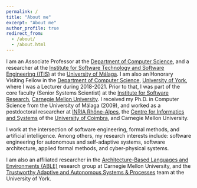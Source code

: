 ```yaml
---
permalink: /
title: "About me"
excerpt: "About me"
author_profile: true
redirect_from: 
  - /about/
  - /about.html
---
```


I am an Associate Professor at the [Department of Computer Science](https://www.uma.es/departamentos/info/4608/departamento-lenguajes-y-ciencias-de-la-computacion/), and a researcher at the [Institute for Software Technology and Software Engineering (ITIS)](https://itis.uma.es/en/home-2/) at the [University of Málaga](http://www.uma.es). I am also an Honorary Visiting Fellow in the [Department of Computer Science](https://www.cs.york.ac.uk), [University of York](https://www.york.ac.uk), where I was a Lecturer during 2018-2021. Prior to that, I was part of the core faculty (Senior Systems Scientist) at the [Institute for Software Research](https://isri.cmu.edu), [Carnegie Mellon University](https://www.cmu.edu). I received my Ph.D. in Computer Science from the University of Málaga (2009), and worked as a postdoctoral researcher at [INRIA Rhône-Alpes](https://www.inria.fr/en/centre/grenoble), the [Centre for Informatics and Systems](https://www.cisuc.uc.pt/en) of the [University of Coimbra](https://www.uc.pt/en), and Carnegie Mellon University. 

I work at the intersection of software engineering, formal methods, and artificial intelligence. Among others, my research interests include: software engineering for autonomous and self-adaptive systems, software architecture, applied formal methods, and cyber-physical systems.

I am also an affiliated researcher in the [Architecture-Based Languages and Environments (ABLE)](https://www.cs.cmu.edu/~able/) research group at Carnegie Mellon University, and the [Trustworthy Adaptive and Autonomous Systems & Processes](https://www.cs.york.ac.uk/tasp/) team at the University of York.




